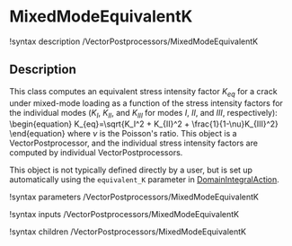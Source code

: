 # MixedModeEquivalentK

!syntax description /VectorPostprocessors/MixedModeEquivalentK

## Description

This class computes an equivalent stress intensity factor $K_{eq}$ for a crack under mixed-mode loading as a function of the stress intensity factors for the individual modes ($K_{I}$, $K_{II}$, and $K_{III}$ for modes $I$, $II$, and $III$, respectively):
\begin{equation}
K_{eq}=\sqrt{K_I^2 + K_{II}^2 + \frac{1}{1-\nu}K_{III}^2}
\end{equation}
where $\nu$ is the Poisson's ratio. This object is a VectorPostprocessor, and the individual stress intensity factors are computed by individual VectorPostprocessors.

This object is not typically defined directly by a user, but is set up automatically using the `equivalent_K` parameter in [DomainIntegralAction](/DomainIntegralAction.md).

!syntax parameters /VectorPostprocessors/MixedModeEquivalentK

!syntax inputs /VectorPostprocessors/MixedModeEquivalentK

!syntax children /VectorPostprocessors/MixedModeEquivalentK
